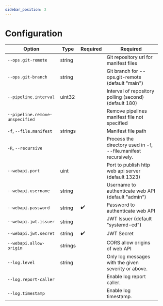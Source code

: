 ```yaml
---
sidebar_position: 2
---
```


# Configuration

| Option                          | Type    | Required           | Required                                                       |
| ------------------------------- | ------- | ------------------ | -------------------------------------------------------------- |
| `--ops.git-remote`              | string  |                    | Git repository url for manifest files                          |
| `--ops.git-branch`              | string  |                    | Git branch for --ops.git-remote (default "main")               |
| `--pipeline.interval`           | uint32  |                    | Interval of repository polling (second) (default 180)          |
| `--pipeline.remove-unspecified` |         |                    | Remove pipelines manifest file not specified                   |
| `-f`, `--file.manifest`         | strings |                    | Manifest file path                                             |
| `-R`, `--recursive`             |         |                    | Process the directory used in -f, --file.manifest recursively. |
| `--webapi.port`                 | uint    |                    | Port to publish http web api server (default 1323)             |
| `--webapi.username`             | string  |                    | Username to authenticate web API (default "admin")             |
| `--webapi.password`             | string  | :heavy_check_mark: | Password to authenticate web API                               |
| `--webapi.jwt.issuer`           | string  |                    | JWT Issuer (default "systemd-cd")                              |
| `--webapi.jwt.secret`           | string  | :heavy_check_mark: | JWT Secret                                                     |
| `--webapi.allow-origin`         | strings |                    | CORS allow origins of web API                                  |
| `--log.level`                   | string  |                    | Only log messages with the given severity or above.            |
| `--log.report-caller`           |         |                    | Enable log report caller.                                      |
| `--log.timestamp`               |         |                    | Enable log timestamp.                                          |